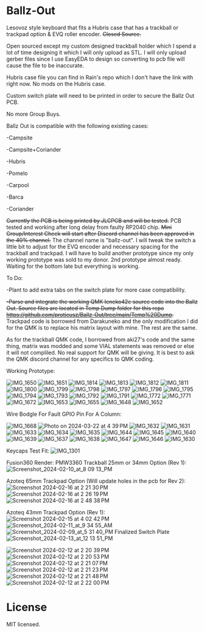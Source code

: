 # Ballz-Out
Lesovoz style keyboard that fits a Hubris case that has a trackball or trackpad option &amp; EVQ roller encoder. ~~Closed Source.~~ 

Open sourced except my custom designed trackball holder which I spend a lot of time designing it which I will only upload as STL.
I will only upload gerber files since I use EasyEDA to design so converting to pcb file will cause the file to be inaccurate.

Hubris case file you can find in Rain's repo which I don't have the link with right now. No mods on the Hubris case.

Custom switch plate will need to be printed in order to secure the Ballz Out PCB.

No more Group Buys.

Ballz Out is compatible with the following existing cases:

-Campsite

-Campsite+Coriander

-Hubris

-Pomelo

-Carpool

-Barca

-Coriander

~~Currently the PCB is being printed by JLCPCB and will be tested.~~ PCB tested and working after long delay from faulty RP2040 chip. ~~Mini Group/Interest Check will start after Discord channel has been approved in the 40% channel.~~ The channel name is "ballz-out".  I will tweak the switch a little bit to adjust for the EVQ encoder and necessary spacing for the trackball and trackpad. I will have to build another prototype since my only working prototype was sold to my donor. 2nd prototype almost ready. Waiting for the bottom late but everything is working.

To Do:

-Plant to add extra tabs on the switch plate for more case compatibility.

~~-Parse and integrate the working QMK Ieneko42c source code into the Ballz Out. Source files are located in Temp Dump folder for this repo https://github.com/protieusz/Ballz-Out/tree/main/Temp%20Dump.~~
Trackpad code is borrowed from Darakuneko and the only modification I did for the QMK is to replace his matrix layout with mine. The rest are the same.

As for the trackball QMK code, I borrowed from aki27's code and the same thing, matrix was modded and some VIAL statements was removed or else it will not compliled. No real support for QMK will be giving. It is best to ask the QMK discord channel for any specifics to QMK coding.

Working Prototype:

![IMG_1650](https://github.com/protieusz/Ballz-Out/assets/118025702/32779549-f539-49be-83ae-a4ec2f79cf23)
![IMG_1651](https://github.com/protieusz/Ballz-Out/assets/118025702/cf03f009-7ebf-4c02-b558-e295ed6efd3a)
![IMG_1814](https://github.com/protieusz/Ballz-Out/assets/118025702/9abd7f5a-b4e9-4d8a-ad41-53076c739817)
![IMG_1813](https://github.com/protieusz/Ballz-Out/assets/118025702/badf661d-647a-4999-970f-3485a686419b)
![IMG_1812](https://github.com/protieusz/Ballz-Out/assets/118025702/6539ae16-083b-4210-bdff-edde115fea35)
![IMG_1811](https://github.com/protieusz/Ballz-Out/assets/118025702/ff49e702-946b-4144-8ba3-b1c72922cf55)
![IMG_1800](https://github.com/protieusz/Ballz-Out/assets/118025702/b048941f-f3cc-4f89-a0d9-9518c01ff4dd)
![IMG_1799](https://github.com/protieusz/Ballz-Out/assets/118025702/76598653-a8f1-44dc-ab74-d8b18aa23081)
![IMG_1798](https://github.com/protieusz/Ballz-Out/assets/118025702/2648f0c2-966c-451c-89ea-9bdf3757208a)
![IMG_1797](https://github.com/protieusz/Ballz-Out/assets/118025702/fb5c6672-7866-4884-8068-8f194dfb0a31)
![IMG_1796](https://github.com/protieusz/Ballz-Out/assets/118025702/f324cb69-407f-4f80-a55c-947bc568d4da)
![IMG_1795](https://github.com/protieusz/Ballz-Out/assets/118025702/00561eae-91bc-485c-9065-7474c65db179)
![IMG_1794](https://github.com/protieusz/Ballz-Out/assets/118025702/a1a0d8a8-0a6b-412b-b366-6008da15d6df)
![IMG_1793](https://github.com/protieusz/Ballz-Out/assets/118025702/ccf52850-eba1-4089-849d-cc08ec9a9382)
![IMG_1792](https://github.com/protieusz/Ballz-Out/assets/118025702/aa1fb60d-d894-4544-bd7f-70c27e73d4aa)
![IMG_1791](https://github.com/protieusz/Ballz-Out/assets/118025702/448a6c9e-99f6-4308-87b9-e1879f923fc7)
![IMG_1772](https://github.com/protieusz/Ballz-Out/assets/118025702/22b20402-eb0c-42f5-a29a-e28e664eda50)
![IMG_1771](https://github.com/protieusz/Ballz-Out/assets/118025702/c47d2318-8af5-478e-82ef-4da1adafdf78)
![IMG_1672](https://github.com/protieusz/Ballz-Out/assets/118025702/df1fc1af-48cf-44ab-a335-4eb25d608196)
![IMG_1653](https://github.com/protieusz/Ballz-Out/assets/118025702/c939ecd1-be98-439d-94f7-f6b7347615f8)
![IMG_1655](https://github.com/protieusz/Ballz-Out/assets/118025702/b59ce32c-25e9-4a77-9a56-1f6c9d5ea539)
![IMG_1648](https://github.com/protieusz/Ballz-Out/assets/118025702/411ffaa2-b5ae-4819-b4b3-ac4e406c8abc)
![IMG_1652](https://github.com/protieusz/Ballz-Out/assets/118025702/050c3853-9f9c-4616-8215-1fa2860b9968)

Wire Bodgle For Fault GPIO Pin For A Column:

![IMG_1668](https://github.com/protieusz/Ballz-Out/assets/118025702/0a4f4543-5440-49e6-8e85-1129ad16716f)
![Photo on 2024-03-22 at 4 39 PM](https://github.com/protieusz/Ballz-Out/assets/118025702/f9da303f-1288-4dd2-a167-6f9fc58b95d1)
![IMG_1632](https://github.com/protieusz/Ballz-Out/assets/118025702/f33e5492-967f-4525-be48-31630afc528c)
![IMG_1631](https://github.com/protieusz/Ballz-Out/assets/118025702/7ecd355c-7ea3-4f66-98f6-2318eba78236)
![IMG_1633](https://github.com/protieusz/Ballz-Out/assets/118025702/39764262-fc08-4bee-bba8-89ffc3d65393)
![IMG_1634](https://github.com/protieusz/Ballz-Out/assets/118025702/446da990-b034-48ca-b546-7007bbb61848)
![IMG_1635](https://github.com/protieusz/Ballz-Out/assets/118025702/f74bda77-2523-40b1-9912-03759be2a50d)
![IMG_1644](https://github.com/protieusz/Ballz-Out/assets/118025702/acc139de-b13a-4b46-bb60-832bef5334da)
![IMG_1645](https://github.com/protieusz/Ballz-Out/assets/118025702/2358186b-e90f-4490-89a9-236421a3ccc1)
![IMG_1640](https://github.com/protieusz/Ballz-Out/assets/118025702/04f0988f-8383-4241-a041-ac87b3f946dd)
![IMG_1639](https://github.com/protieusz/Ballz-Out/assets/118025702/de55daf1-0eee-405a-8a79-cfdf083abb53)
![IMG_1637](https://github.com/protieusz/Ballz-Out/assets/118025702/34dd5bb1-5035-4016-97f4-c2ff5b879dfe)
![IMG_1638](https://github.com/protieusz/Ballz-Out/assets/118025702/34eacc8c-d2e1-4db7-95b5-59634fdc7648)
![IMG_1647](https://github.com/protieusz/Ballz-Out/assets/118025702/6f776c4d-bcb6-4b44-bf32-20350e4fe21e)
![IMG_1646](https://github.com/protieusz/Ballz-Out/assets/118025702/b80c30f8-9010-4360-b027-f14dab55752b)
![IMG_1630](https://github.com/protieusz/Ballz-Out/assets/118025702/cdee2701-13ce-4655-9404-482148cf224d)


Keycaps Test Fit:
![IMG_1301](https://github.com/protieusz/Ballz-Out/assets/118025702/bacbc90f-e1cc-4e21-8ffa-28cb20a52bc3)

Fusion360 Render:
PMW3360 Trackball 25mm or 34mm Option (Rev 1):
![Screenshot_2024-02-10_at_8 09 13_PM](https://github.com/protieusz/Ballz-Out/assets/118025702/fe92e8e0-9049-476c-9f06-80e3f1eec463)

Azoteq 65mm Trackpad Option (Will update holes in the pcb for Rev 2):
![Screenshot 2024-02-16 at 2 21 30 PM](https://github.com/protieusz/Ballz-Out/assets/118025702/6c5ab7b0-dd8e-4585-ac55-fddb323556e9)
![Screenshot 2024-02-16 at 2 26 19 PM](https://github.com/protieusz/Ballz-Out/assets/118025702/b44fde47-bf9f-4f38-9682-bb7266888b7d)
![Screenshot 2024-02-16 at 2 48 38 PM](https://github.com/protieusz/Ballz-Out/assets/118025702/a7b2fbdd-ff51-4fa1-879b-42811fc7c0d5)

Azoteq 43mm Trackpad Option (Rev 1):
![Screenshot 2024-02-15 at 4 02 42 PM](https://github.com/protieusz/Ballz-Out/assets/118025702/0e538794-eb53-4cb7-a64f-9023dce7c48b)
![Screenshot_2024-02-11_at_9 34 55_AM](https://github.com/protieusz/Ballz-Out/assets/118025702/d3e99c8f-680d-4f5f-8e0f-143cf2533b4a)
![Screenshot_2024-02-09_at_5 31 40_PM](https://github.com/protieusz/Ballz-Out/assets/118025702/076e73bc-e690-4911-bd33-ddfa665fd289)
Finalized Switch Plate
![Screenshot_2024-02-13_at_12 13 51_PM](https://github.com/protieusz/Ballz-Out/assets/118025702/86dd53f0-d727-44ac-b7d2-4d87e77ccaf2)

![Screenshot 2024-02-12 at 2 20 39 PM](https://github.com/protieusz/Ballz-Out/assets/118025702/4b9ae559-9d78-4be6-8e31-c78eb86e725c)
![Screenshot 2024-02-12 at 2 20 53 PM](https://github.com/protieusz/Ballz-Out/assets/118025702/d5c51d1e-fef9-4cc8-a82d-ce4e52b62f9b)
![Screenshot 2024-02-12 at 2 21 07 PM](https://github.com/protieusz/Ballz-Out/assets/118025702/6b3092fd-bca5-45f2-8c52-fb422e54180a)
![Screenshot 2024-02-12 at 2 21 23 PM](https://github.com/protieusz/Ballz-Out/assets/118025702/65317684-42ec-42ef-abf8-a8250d710944)
![Screenshot 2024-02-12 at 2 21 48 PM](https://github.com/protieusz/Ballz-Out/assets/118025702/4ee158a7-02da-4bf0-bb80-0734f6e5903e)
![Screenshot 2024-02-12 at 2 22 00 PM](https://github.com/protieusz/Ballz-Out/assets/118025702/7df2f1e4-7759-47ee-b9fb-5aecf03cfbf5)

# License

MIT licensed.
